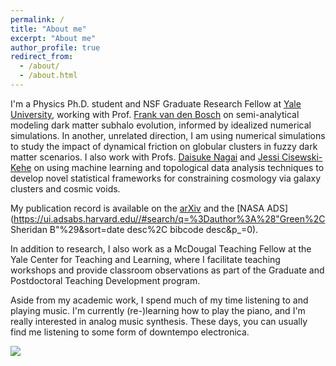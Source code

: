```yaml
---
permalink: /
title: "About me"
excerpt: "About me"
author_profile: true
redirect_from: 
  - /about/
  - /about.html
---
```


I'm a Physics Ph.D. student and NSF Graduate Research Fellow at [Yale University](https://physics.yale.edu/), working with Prof. [Frank van den Bosch](http://campuspress.yale.edu/vdbosch/) on semi-analytical modeling dark matter subhalo evolution, informed by idealized numerical simulations. In another, unrelated direction, I am using numerical simulations to study the impact of dynamical friction on globular clusters in fuzzy dark matter scenarios. I also work with Profs. [Daisuke Nagai](http://www.astro.yale.edu/nagai/) and [Jessi Cisewski-Kehe](http://www.stat.yale.edu/~jc3222/) on using machine learning and topological data analysis techniques to develop novel statistical frameworks for constraining cosmology via galaxy clusters and cosmic voids.

My publication record is available on the [arXiv](https://arxiv.org/a/green_s_2.html) and the [NASA ADS](https://ui.adsabs.harvard.edu//#search/q=%3Dauthor%3A%28"Green%2C Sheridan B"%29&sort=date desc%2C bibcode desc&p_=0).

In addition to research, I also work as a McDougal Teaching Fellow at the Yale Center for Teaching and Learning, where I facilitate teaching workshops and provide classroom observations as part of the Graduate and Postdoctoral Teaching Development program.

Aside from my academic work, I spend much of my time listening to and playing music. I'm currently (re-)learning how to play the piano, and I'm really interested in analog music synthesis. These days, you can usually find me listening to some form of downtempo electronica.
<div class="nowplayingcard">
  <div class="nowplayingcontainer-inner">
    <img id="trackart" src="#">
    <div class="trackInfo">
       <a id="tracktitle"></a>
       <a href="#" id="trackartist"></a>
    </div>
  </div>
</div>

[//]: # (TODO: discuss what I used to work on in undergrad, add teaching, etc.)
[//]: # (add arXiv and ADS links to front page...)
